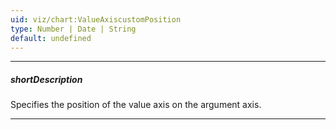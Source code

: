 ```yaml
---
uid: viz/chart:ValueAxiscustomPosition
type: Number | Date | String
default: undefined
---
```

---
##### shortDescription
Specifies the position of the value axis on the argument axis.

---
